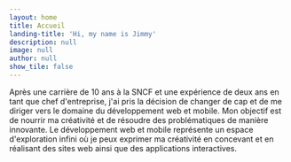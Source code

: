 ```yaml
---
layout: home
title: Accueil
landing-title: 'Hi, my name is Jimmy'
description: null
image: null
author: null
show_tile: false
---
```


Après une carrière de 10 ans à la SNCF et une expérience de deux ans en tant que chef d'entreprise, j'ai pris la décision de changer de cap et de me diriger vers le domaine du développement web et mobile. Mon objectif est de nourrir ma créativité et de résoudre des problématiques de manière innovante. Le développement web et mobile représente un espace d'exploration infini où je peux exprimer ma créativité en concevant et en réalisant des sites web ainsi que des applications interactives.